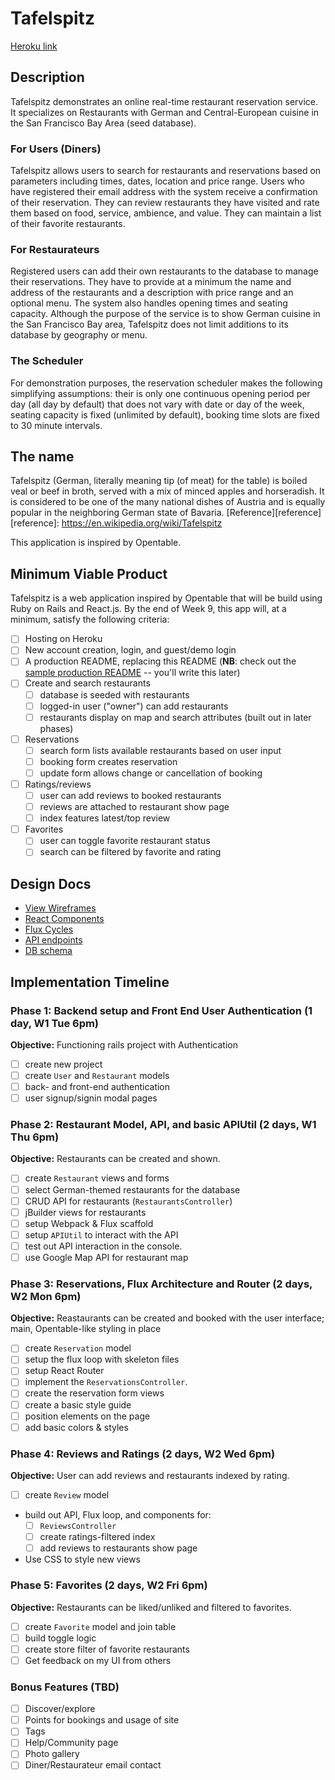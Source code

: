 # Tafelspitz

[Heroku link][heroku]

[heroku]: https://tafelspitz.herokuapp.com

## Description

Tafelspitz demonstrates an online real-time restaurant reservation service.
It specializes on Restaurants with German and Central-European cuisine in
the San Francisco Bay Area (seed database).

### For Users (Diners)

Tafelspitz allows users to search for restaurants and reservations based
on parameters including times, dates, location and price range. Users who
have registered their email address with the system receive a confirmation
of their reservation. They can review restaurants they have visited and
rate them based on food, service, ambience, and value.  They can maintain
a list of their favorite restaurants.

### For Restaurateurs

Registered users can add their own restaurants to the database to manage
their reservations. They have to provide at a minimum the name and address
of the restaurants and a description with price range and an optional menu.
The system also handles opening times and seating capacity.  Although the
purpose of the service is to show German cuisine in the San Francisco Bay
area, Tafelspitz does not limit additions to its database by geography or
menu.

### The Scheduler

For demonstration purposes, the reservation scheduler makes the following
simplifying assumptions: their is only one continuous opening period per
day (all day by default) that does not vary with date or day of the week,
seating capacity is fixed (unlimited by default), booking time slots are
fixed to 30 minute intervals.

## The name

Tafelspitz (German, literally meaning tip (of meat) for the table) is
boiled veal or beef in broth, served with a mix of minced apples and
horseradish. It is considered to be one of the many national dishes of
Austria and is equally popular in the neighboring German state of Bavaria.
[Reference][reference]
[reference]: https://en.wikipedia.org/wiki/Tafelspitz

This application is inspired by Opentable.


## Minimum Viable Product

Tafelspitz is a web application inspired by Opentable that will be build using Ruby on Rails and React.js.  By the end of Week 9, this app will, at a minimum, satisfy the following criteria:

- [ ] Hosting on Heroku
- [ ] New account creation, login, and guest/demo login
- [ ] A production README, replacing this README (**NB**: check out the [sample production README](docs/production_readme.md) -- you'll write this later)
- [ ] Create and search restaurants
  - [ ] database is seeded with restaurants
  - [ ] logged-in user ("owner") can add restaurants
  - [ ] restaurants display on map and search attributes (built out in later phases)
- [ ] Reservations
  - [ ] search form lists available restaurants based on user input
  - [ ] booking form creates reservation
  - [ ] update form allows change or cancellation of booking
- [ ] Ratings/reviews
  - [ ] user can add reviews to booked restaurants
  - [ ] reviews are attached to restaurant show page
  - [ ] index features latest/top review
- [ ] Favorites
  - [ ] user can toggle favorite restaurant status
  - [ ] search can be filtered by favorite and rating

## Design Docs
* [View Wireframes][views]
* [React Components][components]
* [Flux Cycles][flux-cycles]
* [API endpoints][api-endpoints]
* [DB schema][schema]

[views]: docs/views.md
[components]: docs/components.md
[flux-cycles]: docs/flux-cycles.md
[api-endpoints]: docs/api-endpoints.md
[schema]: docs/schema.md

## Implementation Timeline

### Phase 1: Backend setup and Front End User Authentication (1 day, W1 Tue 6pm)

**Objective:** Functioning rails project with Authentication

- [ ] create new project
- [ ] create `User` and `Restaurant` models
- [ ] back- and front-end authentication
- [ ] user signup/signin modal pages

### Phase 2: Restaurant Model, API, and basic APIUtil (2 days, W1 Thu 6pm)

**Objective:** Restaurants can be created and shown.

- [ ] create `Restaurant` views and forms
- [ ] select German-themed restaurants for the database
- [ ] CRUD API for restaurants (`RestaurantsController`)
- [ ] jBuilder views for restaurants
- [ ] setup Webpack & Flux scaffold
- [ ] setup `APIUtil` to interact with the API
- [ ] test out API interaction in the console.
- [ ] use Google Map API for restaurant map

### Phase 3: Reservations, Flux Architecture and Router (2 days, W2 Mon 6pm)

**Objective:** Reastaurants can be created and booked with the
user interface; main, Opentable-like styling in place

- [ ] create `Reservation` model
- [ ] setup the flux loop with skeleton files
- [ ] setup React Router
- [ ] implement the `ReservationsController`.
- [ ] create the reservation form views
- [ ] create a basic style guide
- [ ] position elements on the page
- [ ] add basic colors & styles

### Phase 4: Reviews and Ratings (2 days, W2 Wed 6pm)

**Objective:** User can add reviews and restaurants indexed by rating.

- [ ] create `Review` model
- build out API, Flux loop, and components for:
  - [ ] `ReviewsController`
  - [ ] create ratings-filtered index
  - [ ] add reviews to restaurants show page
- Use CSS to style new views

### Phase 5: Favorites (2 days, W2 Fri 6pm)

**Objective:** Restaurants can be liked/unliked and filtered to favorites.

- [ ] create `Favorite` model and join table
- [ ] build toggle logic
- [ ] create store filter of favorite restaurants
- [ ] Get feedback on my UI from others

### Bonus Features (TBD)
- [ ] Discover/explore
- [ ] Points for bookings and usage of site
- [ ] Tags
- [ ] Help/Community page
- [ ] Photo gallery
- [ ] Diner/Restaurateur email contact

[phase-one]: docs/phases/phase1.md
[phase-two]: docs/phases/phase2.md
[phase-three]: docs/phases/phase3.md
[phase-four]: docs/phases/phase4.md
[phase-five]: docs/phases/phase5.md
